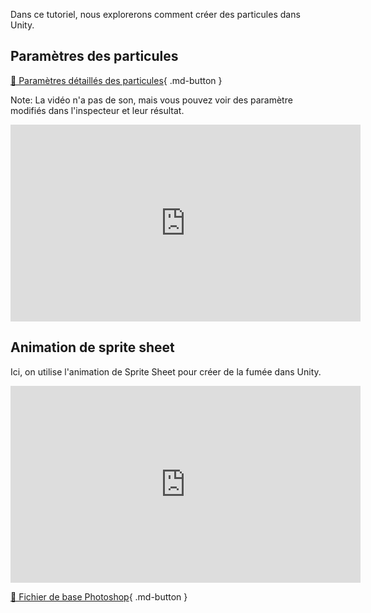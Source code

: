 Dans ce tutoriel, nous explorerons comment créer des particules dans Unity.   

## Paramètres des particules
[📁 Paramètres détaillés des particules](https://learn.unity.com/tutorial/introduction-to-particle-systems#6025fdd9edbc2a112d4f0136){ .md-button }   <br>

Note: La vidéo n'a pas de son, mais vous pouvez voir des paramètre modifiés dans l'inspecteur et leur résultat.    

<iframe width="560" height="315" src="https://www.youtube.com/embed/4DZIaZ_BZ2E?si=turLE4hUrhKFQOeo" title="YouTube video player" frameborder="0" allow="accelerometer; autoplay; clipboard-write; encrypted-media; gyroscope; picture-in-picture; web-share" referrerpolicy="strict-origin-when-cross-origin" allowfullscreen></iframe>


## Animation de sprite sheet
Ici, on utilise l'animation de Sprite Sheet pour créer de la fumée dans Unity.   
<iframe width="560" height="315" src="https://www.youtube.com/embed/eub9QMYbS0U?si=4LhGsPcKw2-sWfc8" title="YouTube video player" frameborder="0" allow="accelerometer; autoplay; clipboard-write; encrypted-media; gyroscope; picture-in-picture; web-share" referrerpolicy="strict-origin-when-cross-origin" allowfullscreen></iframe>

[📁 Fichier de base Photoshop](https://cmontmorency365-my.sharepoint.com/:i:/g/personal/lora_boisvert_cmontmorency_qc_ca/Ef8BiNB-HThNlw4ECnKykfMBOJoLYdTIP1aEh30nMRkL2w?e=zhyxSc){ .md-button }   <br>

